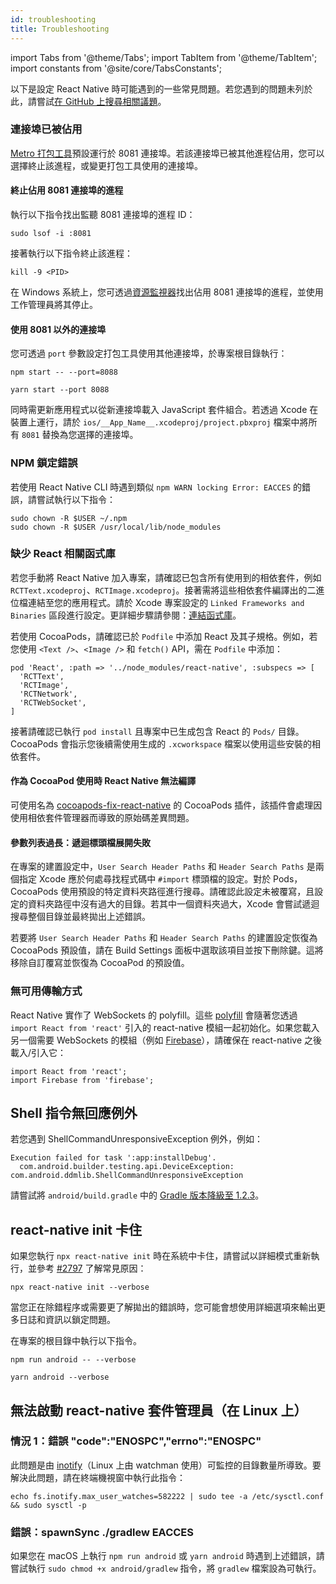 ```yaml
---
id: troubleshooting
title: Troubleshooting
---
```


import Tabs from '@theme/Tabs'; import TabItem from '@theme/TabItem'; import constants from '@site/core/TabsConstants';

以下是設定 React Native 時可能遇到的一些常見問題。若您遇到的問題未列於此，請嘗試[在 GitHub 上搜尋相關議題](https://github.com/facebook/react-native/issues/)。

### 連接埠已被佔用

[Metro 打包工具][metro]預設運行於 8081 連接埠。若該連接埠已被其他進程佔用，您可以選擇終止該進程，或變更打包工具使用的連接埠。

#### 終止佔用 8081 連接埠的進程

執行以下指令找出監聽 8081 連接埠的進程 ID：

```shell
sudo lsof -i :8081
```

接著執行以下指令終止該進程：

```shell
kill -9 <PID>
```

在 Windows 系統上，您可透過[資源監視器](https://stackoverflow.com/questions/48198/how-can-you-find-out-which-process-is-listening-on-a-port-on-windows)找出佔用 8081 連接埠的進程，並使用工作管理員將其停止。

#### 使用 8081 以外的連接埠

您可透過 `port` 參數設定打包工具使用其他連接埠，於專案根目錄執行：

<Tabs groupId="package-manager" queryString defaultValue={constants.defaultPackageManager} values={constants.packageManagers}>
<TabItem value="npm">

```shell
npm start -- --port=8088
```

</TabItem>
<TabItem value="yarn">

```shell
yarn start --port 8088
```

</TabItem>
</Tabs>

同時需更新應用程式以從新連接埠載入 JavaScript 套件組合。若透過 Xcode 在裝置上運行，請於 `ios/__App_Name__.xcodeproj/project.pbxproj` 檔案中將所有 `8081` 替換為您選擇的連接埠。

### NPM 鎖定錯誤

若使用 React Native CLI 時遇到類似 `npm WARN locking Error: EACCES` 的錯誤，請嘗試執行以下指令：

```shell
sudo chown -R $USER ~/.npm
sudo chown -R $USER /usr/local/lib/node_modules
```

### 缺少 React 相關函式庫

若您手動將 React Native 加入專案，請確認已包含所有使用到的相依套件，例如 `RCTText.xcodeproj`、`RCTImage.xcodeproj`。接著需將這些相依套件編譯出的二進位檔連結至您的應用程式。請於 Xcode 專案設定的 `Linked Frameworks and Binaries` 區段進行設定。更詳細步驟請參閱：[連結函式庫](linking-libraries-ios.md#content)。

若使用 CocoaPods，請確認已於 `Podfile` 中添加 React 及其子規格。例如，若您使用 `<Text />`、`<Image />` 和 `fetch()` API，需在 `Podfile` 中添加：

```
pod 'React', :path => '../node_modules/react-native', :subspecs => [
  'RCTText',
  'RCTImage',
  'RCTNetwork',
  'RCTWebSocket',
]
```

接著請確認已執行 `pod install` 且專案中已生成包含 React 的 `Pods/` 目錄。CocoaPods 會指示您後續需使用生成的 `.xcworkspace` 檔案以使用這些安裝的相依套件。

#### 作為 CocoaPod 使用時 React Native 無法編譯

可使用名為 [cocoapods-fix-react-native](https://github.com/orta/cocoapods-fix-react-native) 的 CocoaPods 插件，該插件會處理因使用相依套件管理器而導致的原始碼差異問題。

#### 參數列表過長：遞迴標頭檔展開失敗

在專案的建置設定中，`User Search Header Paths` 和 `Header Search Paths` 是兩個指定 Xcode 應於何處尋找程式碼中 `#import` 標頭檔的設定。對於 Pods，CocoaPods 使用預設的特定資料夾路徑進行搜尋。請確認此設定未被覆寫，且設定的資料夾路徑中沒有過大的目錄。若其中一個資料夾過大，Xcode 會嘗試遞迴搜尋整個目錄並最終拋出上述錯誤。

若要將 `User Search Header Paths` 和 `Header Search Paths` 的建置設定恢復為 CocoaPods 預設值，請在 Build Settings 面板中選取該項目並按下刪除鍵。這將移除自訂覆寫並恢復為 CocoaPod 的預設值。

### 無可用傳輸方式

React Native 實作了 WebSockets 的 polyfill。這些 [polyfill](https://github.com/facebook/react-native/blob/main/packages/react-native/Libraries/Core/InitializeCore.js) 會隨著您透過 `import React from 'react'` 引入的 react-native 模組一起初始化。如果您載入另一個需要 WebSockets 的模組（例如 [Firebase](https://github.com/facebook/react-native/issues/3645)），請確保在 react-native 之後載入/引入它：

```
import React from 'react';
import Firebase from 'firebase';
```

## Shell 指令無回應例外

若您遇到 ShellCommandUnresponsiveException 例外，例如：

```
Execution failed for task ':app:installDebug'.
  com.android.builder.testing.api.DeviceException: com.android.ddmlib.ShellCommandUnresponsiveException
```

請嘗試將 `android/build.gradle` 中的 [Gradle 版本降級至 1.2.3](https://github.com/facebook/react-native/issues/2720)。

## react-native init 卡住

如果您執行 `npx react-native init` 時在系統中卡住，請嘗試以詳細模式重新執行，並參考 [#2797](https://github.com/facebook/react-native/issues/2797) 了解常見原因：

```shell
npx react-native init --verbose
```

當您正在除錯程序或需要更了解拋出的錯誤時，您可能會想使用詳細選項來輸出更多日誌和資訊以鎖定問題。

在專案的根目錄中執行以下指令。

<Tabs groupId="package-manager" queryString defaultValue={constants.defaultPackageManager} values={constants.packageManagers}>
<TabItem value="npm">

```shell
npm run android -- --verbose
```

</TabItem>
<TabItem value="yarn">

```shell
yarn android --verbose
```

</TabItem>
</Tabs>

## 無法啟動 react-native 套件管理員（在 Linux 上）

### 情況 1：錯誤 "code":"ENOSPC","errno":"ENOSPC"

此問題是由 [inotify](https://github.com/guard/listen/blob/master/README.md#increasing-the-amount-of-inotify-watchers)（Linux 上由 watchman 使用）可監控的目錄數量所導致。要解決此問題，請在終端機視窗中執行此指令：

```shell
echo fs.inotify.max_user_watches=582222 | sudo tee -a /etc/sysctl.conf && sudo sysctl -p
```

### 錯誤：spawnSync ./gradlew EACCES

如果您在 macOS 上執行 `npm run android` 或 `yarn android` 時遇到上述錯誤，請嘗試執行 `sudo chmod +x android/gradlew` 指令，將 `gradlew` 檔案設為可執行。

[metro]: https://metrobundler.dev/